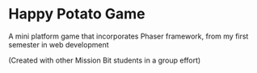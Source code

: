 # Happy Potato Game

A mini platform game that incorporates Phaser framework, from my first semester in web development

(Created with other Mission Bit students in a group effort)
